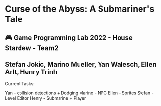 # Curse of the Abyss: A Submariner's Tale
## :video_game: Game Programming Lab 2022 - House Stardew - Team2
## Stefan Jokic, Marino Mueller, Yan Walesch, Ellen Arlt, Henry Trinh

Current Tasks:

Yan - collision detections + Dodging
Marino - NPC
Ellen - Sprites
Stefan - Level Editor
Henry - Submarine + Player
